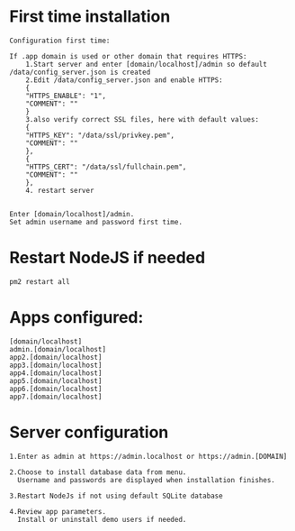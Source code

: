 # First time installation

    Configuration first time:

    If .app domain is used or other domain that requires HTTPS:
        1.Start server and enter [domain/localhost]/admin so default /data/config_server.json is created
        2.Edit /data/config_server.json and enable HTTPS:
        {
        "HTTPS_ENABLE": "1",
        "COMMENT": ""
        }
        3.also verify correct SSL files, here with default values:
        {
        "HTTPS_KEY": "/data/ssl/privkey.pem",
        "COMMENT": ""
        },
        {
        "HTTPS_CERT": "/data/ssl/fullchain.pem",
        "COMMENT": ""
        },
        4. restart server


    Enter [domain/localhost]/admin.
    Set admin username and password first time.	
    

# Restart NodeJS if needed
    pm2 restart all

# Apps configured: 
    [domain/localhost]
    admin.[domain/localhost]
    app2.[domain/localhost]
    app3.[domain/localhost]
    app4.[domain/localhost]
    app5.[domain/localhost]
    app6.[domain/localhost]
    app7.[domain/localhost]


# Server configuration
    
    1.Enter as admin at https://admin.localhost or https://admin.[DOMAIN]

    2.Choose to install database data from menu.
      Username and passwords are displayed when installation finishes.

    3.Restart NodeJs if not using default SQLite database
    
    4.Review app parameters.
      Install or uninstall demo users if needed.